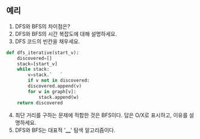 ## 예리

1. DFS와 BFS의 차이점은?
2. DFS와 BFS의 시간 복잡도에 대해 설명하세요.
3. DFS 코드의 빈칸을 채우세요.

```python
def dfs_iterative(start_v):
	discovered=[]
    stack=[start_v]
    while stack:
    	v=stack.`   `
        if v not in discovered:
        discovered.append(v)
        for w in graph[v]:
        	stack.append(w)
    return discovered
```

4. 최단 거리를 구하는 문제에 적합한 것은 BFS이다. 답은 O/X로 표시하고, 이유를 설명하세요.
5. DFS와 BFS는 대표적 '**\_\_**' 탐색 알고리즘이다.
